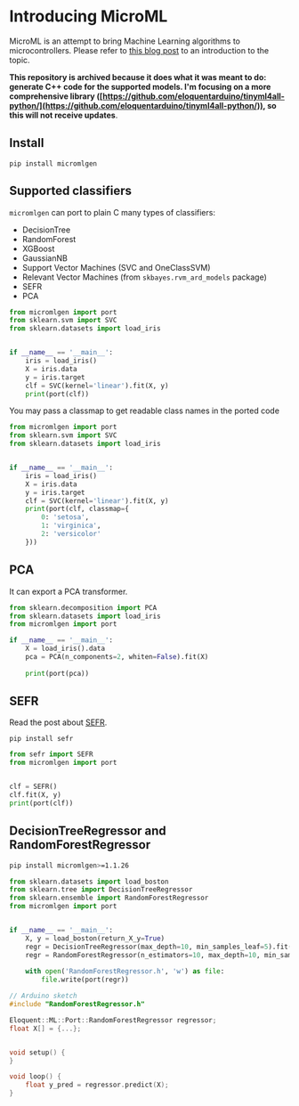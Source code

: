 # Introducing MicroML

MicroML is an attempt to bring Machine Learning algorithms to microcontrollers.
Please refer to [this blog post](https://eloquentarduino.github.io/2019/11/you-can-run-machine-learning-on-arduino/)
to an introduction to the topic.

**This repository is archived because it does what it was meant to do: generate C++ code for the supported models. I'm focusing on a more comprehensive library ([https://github.com/eloquentarduino/tinyml4all-python/](https://github.com/eloquentarduino/tinyml4all-python/)), so this will not receive updates**.

## Install

`pip install micromlgen`

## Supported classifiers

`micromlgen` can port to plain C many types of classifiers:

 - DecisionTree
 - RandomForest
 - XGBoost
 - GaussianNB
 - Support Vector Machines (SVC and OneClassSVM)
 - Relevant Vector Machines (from `skbayes.rvm_ard_models` package)
 - SEFR
 - PCA

```python
from micromlgen import port
from sklearn.svm import SVC
from sklearn.datasets import load_iris


if __name__ == '__main__':
    iris = load_iris()
    X = iris.data
    y = iris.target
    clf = SVC(kernel='linear').fit(X, y)
    print(port(clf))
```

You may pass a classmap to get readable class names in the ported code

```python
from micromlgen import port
from sklearn.svm import SVC
from sklearn.datasets import load_iris


if __name__ == '__main__':
    iris = load_iris()
    X = iris.data
    y = iris.target
    clf = SVC(kernel='linear').fit(X, y)
    print(port(clf, classmap={
        0: 'setosa',
        1: 'virginica',
        2: 'versicolor'
    }))
```

## PCA

It can export a PCA transformer.

```python
from sklearn.decomposition import PCA
from sklearn.datasets import load_iris
from micromlgen import port

if __name__ == '__main__':
    X = load_iris().data
    pca = PCA(n_components=2, whiten=False).fit(X)
    
    print(port(pca))
```

## SEFR

Read the post about [SEFR](https://eloquentarduino.github.io/2020/07/sefr-a-fast-linear-time-classifier-for-ultra-low-power-devices/).

```shell script
pip install sefr
```

```python
from sefr import SEFR
from micromlgen import port


clf = SEFR()
clf.fit(X, y)
print(port(clf))
```

## DecisionTreeRegressor and RandomForestRegressor

```bash
pip install micromlgen>=1.1.26
```

```python
from sklearn.datasets import load_boston
from sklearn.tree import DecisionTreeRegressor
from sklearn.ensemble import RandomForestRegressor
from micromlgen import port


if __name__ == '__main__':
    X, y = load_boston(return_X_y=True)
    regr = DecisionTreeRegressor(max_depth=10, min_samples_leaf=5).fit(X, y)
    regr = RandomForestRegressor(n_estimators=10, max_depth=10, min_samples_leaf=5).fit(X, y)
    
    with open('RandomForestRegressor.h', 'w') as file:
        file.write(port(regr))
```

```cpp
// Arduino sketch
#include "RandomForestRegressor.h"

Eloquent::ML::Port::RandomForestRegressor regressor;
float X[] = {...};


void setup() {
}

void loop() {
    float y_pred = regressor.predict(X);
}
```
